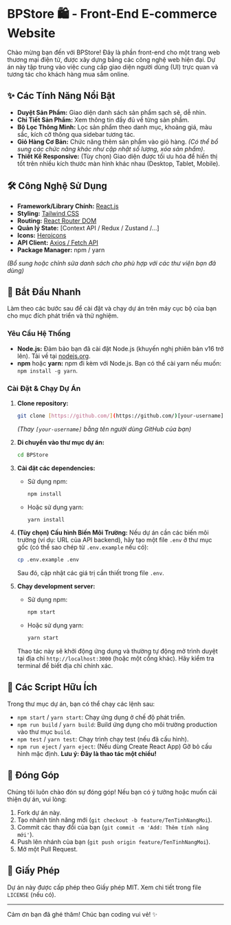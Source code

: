 # BPStore 🛍️ - Front-End E-commerce Website

Chào mừng bạn đến với BPStore! Đây là phần front-end cho một trang web thương mại điện tử, được xây dựng bằng các công nghệ web hiện đại. Dự án này tập trung vào việc cung cấp giao diện người dùng (UI) trực quan và tương tác cho khách hàng mua sắm online.


## ✨ Các Tính Năng Nổi Bật

* **Duyệt Sản Phẩm:** Giao diện danh sách sản phẩm sạch sẽ, dễ nhìn.
* **Chi Tiết Sản Phẩm:** Xem thông tin đầy đủ về từng sản phẩm.
* **Bộ Lọc Thông Minh:** Lọc sản phẩm theo danh mục, khoảng giá, màu sắc, kích cỡ thông qua sidebar tương tác.
* **Giỏ Hàng Cơ Bản:** Chức năng thêm sản phẩm vào giỏ hàng. *(Có thể bổ sung các chức năng khác như cập nhật số lượng, xóa sản phẩm)*.
* **Thiết Kế Responsive:** (Tùy chọn) Giao diện được tối ưu hóa để hiển thị tốt trên nhiều kích thước màn hình khác nhau (Desktop, Tablet, Mobile).

## 🛠️ Công Nghệ Sử Dụng

* **Framework/Library Chính:** [React.js](https://reactjs.org/)
* **Styling:** [Tailwind CSS](https://tailwindcss.com/)
* **Routing:** [React Router DOM](https://reactrouter.com/) 
* **Quản lý State:** [Context API / Redux / Zustand /...] 
* **Icons:** [Heroicons](https://heroicons.com/) 
* **API Client:** [Axios / Fetch API](https://axios-http.com/) 
* **Package Manager:** npm / yarn

*(Bổ sung hoặc chỉnh sửa danh sách cho phù hợp với các thư viện bạn đã dùng)*

## 🚀 Bắt Đầu Nhanh

Làm theo các bước sau để cài đặt và chạy dự án trên máy cục bộ của bạn cho mục đích phát triển và thử nghiệm.

### Yêu Cầu Hệ Thống

* **Node.js:** Đảm bảo bạn đã cài đặt Node.js (khuyến nghị phiên bản v16 trở lên). Tải về tại [nodejs.org](https://nodejs.org/).
* **npm** hoặc **yarn:** npm đi kèm với Node.js. Bạn có thể cài yarn nếu muốn: `npm install -g yarn`.

### Cài Đặt & Chạy Dự Án

1.  **Clone repository:**
    ```bash
    git clone [https://github.com/](https://github.com/)[your-username]/BPStore.git
    ```
    *(Thay `[your-username]` bằng tên người dùng GitHub của bạn)*

2.  **Di chuyển vào thư mục dự án:**
    ```bash
    cd BPStore
    ```

3.  **Cài đặt các dependencies:**
    * Sử dụng npm:
        ```bash
        npm install
        ```
    * Hoặc sử dụng yarn:
        ```bash
        yarn install
        ```

4.  **(Tùy chọn) Cấu hình Biến Môi Trường:**
    Nếu dự án cần các biến môi trường (ví dụ: URL của API backend), hãy tạo một file `.env` ở thư mục gốc (có thể sao chép từ `.env.example` nếu có):
    ```bash
    cp .env.example .env
    ```
    Sau đó, cập nhật các giá trị cần thiết trong file `.env`.

5.  **Chạy development server:**
    * Sử dụng npm:
        ```bash
        npm start
        ```
    * Hoặc sử dụng yarn:
        ```bash
        yarn start
        ```
    Thao tác này sẽ khởi động ứng dụng và thường tự động mở trình duyệt tại địa chỉ `http://localhost:3000` (hoặc một cổng khác). Hãy kiểm tra terminal để biết địa chỉ chính xác.

## 📜 Các Script Hữu Ích

Trong thư mục dự án, bạn có thể chạy các lệnh sau:

* `npm start` / `yarn start`: Chạy ứng dụng ở chế độ phát triển.
* `npm run build` / `yarn build`: Build ứng dụng cho môi trường production vào thư mục `build`.
* `npm test` / `yarn test`: Chạy trình chạy test (nếu đã cấu hình).
* `npm run eject` / `yarn eject`: (Nếu dùng Create React App) Gỡ bỏ cấu hình mặc định. **Lưu ý: Đây là thao tác một chiều!**

## 🤝 Đóng Góp

Chúng tôi luôn chào đón sự đóng góp! Nếu bạn có ý tưởng hoặc muốn cải thiện dự án, vui lòng:

1.  Fork dự án này.
2.  Tạo nhánh tính năng mới (`git checkout -b feature/TenTinhNangMoi`).
3.  Commit các thay đổi của bạn (`git commit -m 'Add: Thêm tính năng mới'`).
4.  Push lên nhánh của bạn (`git push origin feature/TenTinhNangMoi`).
5.  Mở một Pull Request.

## 📄 Giấy Phép

Dự án này được cấp phép theo Giấy phép MIT. Xem chi tiết trong file `LICENSE` (nếu có).

---

Cảm ơn bạn đã ghé thăm! Chúc bạn coding vui vẻ! ✨
